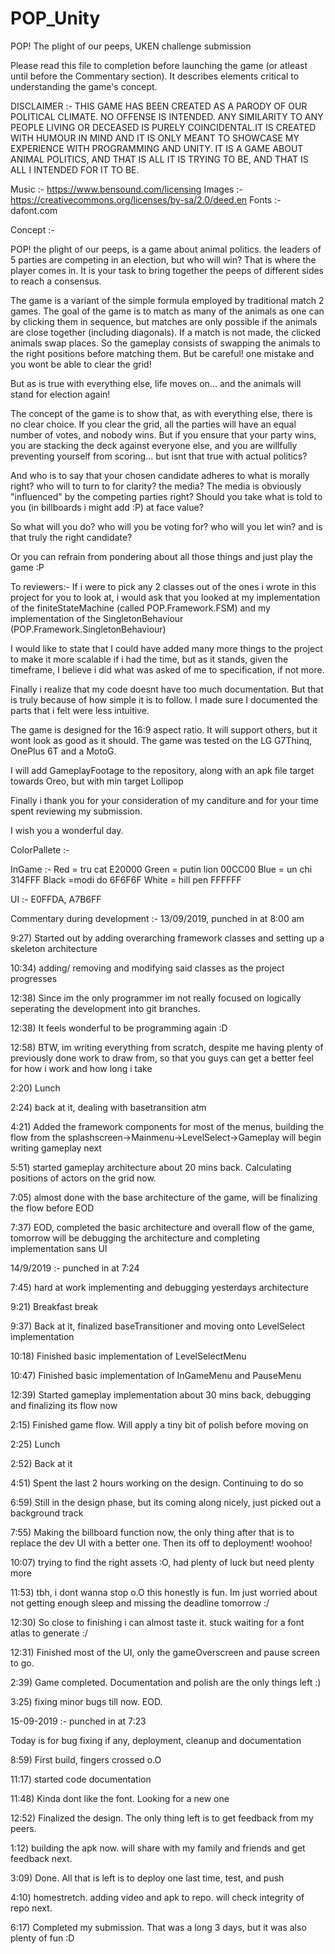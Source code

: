 # POP_Unity
POP! The plight of our peeps, UKEN challenge submission

Please read this file to completion before launching the game (or atleast until before the Commentary section). It describes 
elements critical to understanding the game's concept.

DISCLAIMER :- THIS GAME HAS BEEN CREATED AS A PARODY OF OUR POLITICAL CLIMATE. NO OFFENSE IS INTENDED. ANY SIMILARITY TO ANY PEOPLE LIVING OR DECEASED IS PURELY COINCIDENTAL.IT IS CREATED WITH HUMOUR IN MIND AND IT IS ONLY MEANT TO SHOWCASE MY EXPERIENCE WITH PROGRAMMING AND UNITY. IT IS A GAME ABOUT ANIMAL POLITICS, AND THAT IS ALL IT IS TRYING TO BE, AND THAT IS ALL I INTENDED FOR IT TO BE.

Music :- https://www.bensound.com/licensing
Images :- https://creativecommons.org/licenses/by-sa/2.0/deed.en
Fonts :- dafont.com


Concept :-

POP! the plight of our peeps, is a game about animal politics. the leaders of 5 parties are competing in an election, 
but who will win? That is where the player comes in. It is your task to bring together the peeps of different sides to 
reach a consensus.

The game is a variant of the simple formula employed by traditional match 2 games.
The goal of the game is to match as many of the animals as one can by clicking them in sequence, but matches are only 
possible if the animals are close together (including diagonals). If a match is not made, the clicked animals swap places.
So the gameplay consists of swapping the animals to the right positions before matching them. But be careful! one mistake 
and  you wont be able to clear the grid!

But as is true with everything else, life moves on... and the animals will stand for election again!

The concept of the game is to show that, as with everything else, there is no clear choice. If you clear the grid, all 
the parties will have an equal number of votes, and nobody wins. But if you ensure that your party wins, you are stacking 
the deck against everyone else, and you are willfully preventing yourself from scoring... but isnt that true with actual 
politics?

And who is to say that your chosen candidate adheres to what is morally right? who will to turn to for clarity? the media? 
The media is obviously "influenced" by the competing parties right? Should you take what is told to you (in billboards i 
might add :P) at face value?

So what will you do? who will you be voting for? who will you let win? and is that truly the right candidate?

Or you can refrain from pondering about all those things and just play the game :P


To reviewers:-
If i were to pick any 2 classes out of the ones i wrote in this project for you to look at, i would ask that you 
looked at my implementation of the finiteStateMachine (called POP.Framework.FSM<T>) and my implementation of the
SingletonBehaviour (POP.Framework.SingletonBehaviour<T>)

I would like to state that I could have added many more things to the project to make it more scalable if i had the 
time, but as it stands, given the timeframe, I believe i did what was asked of me to specification, if not more.

Finally i realize that my code doesnt have too much documentation. But that is truly because of how simple it is to follow.
I made sure I documented the parts that i felt were less intuitive.

The game is designed for the 16:9 aspect ratio. It will support others, but it wont look as good as it should. The game was tested on the LG G7Thinq, OnePlus 6T and a MotoG. 

I will add GameplayFootage to the repository, along with an apk file target towards Oreo, but with min target Lollipop

Finally i thank you for your consideration of my canditure and for your time spent reviewing my submission.

I wish you a wonderful day.


ColorPallete :-

InGame :-
Red = tru cat E20000
Green = putin lion 00CC00
Blue = un chi 314FFF
Black =modi do 6F6F6F
White = hill pen FFFFFF

UI :-
E0FFDA, A7B6FF


Commentary during development :- 13/09/2019, punched in at 8:00 am

9:27) Started out by adding overarching framework classes and setting up a skeleton architecture

10:34) adding/ removing and modifying said classes as the project progresses

12:38) Since im the only programmer im not really focused on logically seperating the development into git branches. 

12:38) It feels wonderful to be programming again :D

12:58) BTW, im writing everything from scratch, despite me having plenty of previously done work to draw from, so
that you guys can get a better feel for how i work and how long i take

2:20) Lunch

2:24) back at it, dealing with basetransition atm

4:21) Added the framework components for most of the menus, building the flow from the splashscreen->Mainmenu->LevelSelect->Gameplay
will begin writing gameplay next

5:51) started gameplay architecture about 20 mins back. Calculating positions of actors on the grid now.

7:05) almost done with the base architecture of the game, will be finalizing the flow before EOD

7:37) EOD, completed the basic architecture and overall flow of the game, tomorrow will be debugging the architecture and completing implementation sans UI


14/9/2019 :- punched in at 7:24

7:45) hard at work implementing and debugging yesterdays architecture

9:21) Breakfast break

9:37) Back at it, finalized baseTransitioner and moving onto LevelSelect implementation

10:18) Finished basic implementation of LevelSelectMenu

10:47) Finished basic implementation of InGameMenu and PauseMenu

12:39) Started gameplay implementation about 30 mins back, debugging and finalizing its flow now

2:15) Finished game flow. Will apply a tiny bit of polish before moving on

2:25) Lunch

2:52) Back at it

4:51) Spent the last 2 hours working on the design. Continuing to do so

6:59) Still in the design phase, but its coming along nicely, just picked out a background track

7:55) Making the billboard function now, the only thing after that is to replace the dev UI with a better one.
Then its off to deployment! woohoo!

10:07) trying to find the right assets :O, had plenty of luck but need plenty more

11:53) tbh, i dont wanna stop o.O this honestly is fun. Im just worried about not getting enough sleep and missing the deadline tomorrow :/

12:30) So close to finishing i can almost taste it. stuck waiting for a font atlas to generate :/

12:31) Finished most of the UI, only the gameOverscreen and pause screen to go.

2:39) Game completed. Documentation and polish are the only things left :)

3:25) fixing minor bugs till now. EOD.


15-09-2019 :- punched in at 7:23

Today is for bug fixing if any, deployment, cleanup and documentation

8:59) First build, fingers crossed o.O

11:17) started code documentation

11:48) Kinda dont like the font. Looking for a new one

12:52) Finalized the design. The only thing left is to get feedback from my peers.

1:12) building the apk now. will share with my family and friends and get feedback next.

3:09) Done. All that is left is to deploy one last time, test, and push

4:10) homestretch. adding video and apk to repo. will check integrity of repo next.

6:17) Completed my submission. That was a long 3 days, but it was also plenty of fun :D

